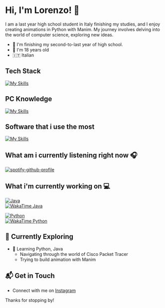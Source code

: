 # Hi, I'm Lorenzo! 👋

I am a last year high school student in Italy finishing my studies, and I enjoy creating animations in Python with Manim. My journey involves delving into the world of computer science, exploring new ideas.

- 🔭 I'm finishing my second-to-last year of high school.
- 🎒 I'm 18 years old
- 🇮🇹 Italian


## Tech Stack
[![My Skills](https://skillicons.dev/icons?i=html,css,js,c,cpp,py,java,markdown)](https://skillicons.dev)

## PC Knowledge
[![My Skills](https://skillicons.dev/icons?i=linux,arch,bash,windows,powershell)](https://skillicons.dev)

## Software that i use the most
[![My Skills](https://skillicons.dev/icons?i=notion,vscode)](https://skillicons.dev)

## What am i currently listening right now 🎧
[![spotify-github-profile](https://spotify-github-profile.kittinanx.com/api/view?uid=31z3o6d4gcusz3j23rp4duzmdqoe&cover_image=true&theme=novatorem&show_offline=true&background_color=121212&interchange=true&bar_color=cdc412&bar_color_cover=true)](https://github.com/kittinan/spotify-github-profile)

## What i'm currently working on 💻

[![Java](https://img.shields.io/badge/Java-Activity-red?style=for-the-badge&logo=java)](https://wakatime.com/badge/user/27f94bbf-24e2-4ffd-a3c1-07a9412b16f9/project/c3f7cf92-362d-44c8-b7a8-1108e48f64c5)  
[![WakaTime Java](https://wakatime.com/badge/user/27f94bbf-24e2-4ffd-a3c1-07a9412b16f9/project/c3f7cf92-362d-44c8-b7a8-1108e48f64c5.svg?style=for-the-badge)](https://wakatime.com/badge/user/27f94bbf-24e2-4ffd-a3c1-07a9412b16f9/project/c3f7cf92-362d-44c8-b7a8-1108e48f64c5)

[![Python](https://img.shields.io/badge/Python-Activity-blue?style=for-the-badge&logo=python&labelColor=yellow)](https://wakatime.com/badge/user/27f94bbf-24e2-4ffd-a3c1-07a9412b16f9/project/811b94ef-24eb-49e7-9ec7-d6bad476f248)  
[![WakaTime Python](https://wakatime.com/badge/user/27f94bbf-24e2-4ffd-a3c1-07a9412b16f9/project/811b94ef-24eb-49e7-9ec7-d6bad476f248.svg?style=for-the-badge)](https://wakatime.com/badge/user/27f94bbf-24e2-4ffd-a3c1-07a9412b16f9/project/811b94ef-24eb-49e7-9ec7-d6bad476f248)


## 🌱 Currently Exploring

- 🚀 Learning Python, Java
  - Navigating through the world of Cisco Packet Tracer
  - Trying to build animation with Manim
   

## 📬 Get in Touch

- Connect with me on [Instagram](https://instagram.com/st0rmosu)

Thanks for stopping by!





<!--

Here are some ideas to get you started:

- 🔭 I’m currently working on ...
- 🌱 I’m currently learning ...
- 👯 I’m looking to collaborate on ...
- 🤔 I’m looking for help with ...
- 💬 Ask me about ...
- 📫 How to reach me: ...
- 😄 Pronouns: ...
- ⚡ Fun fact: ...
-->
